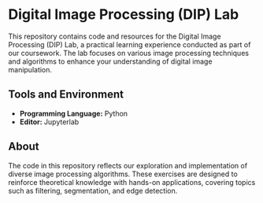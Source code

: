 # Digital Image Processing (DIP) Lab

This repository contains code and resources for the Digital Image Processing (DIP) Lab, a practical learning experience conducted as part of our coursework. The lab focuses on various image processing techniques and algorithms to enhance your understanding of digital image manipulation.

## Tools and Environment
- **Programming Language:** Python
- **Editor:** Jupyterlab

## About
The code in this repository reflects our exploration and implementation of diverse image processing algorithms. These exercises are designed to reinforce theoretical knowledge with hands-on applications, covering topics such as filtering, segmentation, and edge detection.
